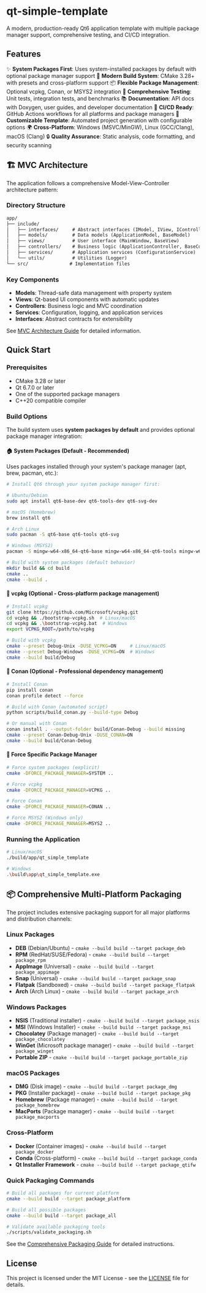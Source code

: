 # qt-simple-template

A modern, production-ready Qt6 application template with multiple package manager support, comprehensive testing, and CI/CD integration.

## Features

✨ **System Packages First**: Uses system-installed packages by default with optional package manager support
🔧 **Modern Build System**: CMake 3.28+ with presets and cross-platform support
📦 **Flexible Package Management**: Optional vcpkg, Conan, or MSYS2 integration
🧪 **Comprehensive Testing**: Unit tests, integration tests, and benchmarks
📚 **Documentation**: API docs with Doxygen, user guides, and developer documentation
🚀 **CI/CD Ready**: GitHub Actions workflows for all platforms and package managers
🎨 **Customizable Template**: Automated project generation with configurable options
🌍 **Cross-Platform**: Windows (MSVC/MinGW), Linux (GCC/Clang), macOS (Clang)
🔒 **Quality Assurance**: Static analysis, code formatting, and security scanning

## 🏗️ MVC Architecture

The application follows a comprehensive Model-View-Controller architecture pattern:

### Directory Structure

```txt
app/
├── include/
│   ├── interfaces/     # Abstract interfaces (IModel, IView, IController, IService)
│   ├── models/         # Data models (ApplicationModel, BaseModel)
│   ├── views/          # User interface (MainWindow, BaseView)
│   ├── controllers/    # Business logic (ApplicationController, BaseController)
│   ├── services/       # Application services (ConfigurationService)
│   └── utils/          # Utilities (Logger)
└── src/               # Implementation files
```

### Key Components

- **Models**: Thread-safe data management with property system
- **Views**: Qt-based UI components with automatic updates
- **Controllers**: Business logic and MVC coordination
- **Services**: Configuration, logging, and application services
- **Interfaces**: Abstract contracts for extensibility

See [MVC Architecture Guide](docs/architecture/mvc-architecture.md) for detailed information.

## Quick Start

### Prerequisites

- CMake 3.28 or later
- Qt 6.7.0 or later
- One of the supported package managers
- C++20 compatible compiler

### Build Options

The build system uses **system packages by default** and provides optional package manager integration:

#### 🏠 System Packages (Default - Recommended)

Uses packages installed through your system's package manager (apt, brew, pacman, etc.):

```bash
# Install Qt6 through your system package manager first:

# Ubuntu/Debian
sudo apt install qt6-base-dev qt6-tools-dev qt6-svg-dev

# macOS (Homebrew)
brew install qt6

# Arch Linux
sudo pacman -S qt6-base qt6-tools qt6-svg

# Windows (MSYS2)
pacman -S mingw-w64-x86_64-qt6-base mingw-w64-x86_64-qt6-tools mingw-w64-x86_64-qt6-svg

# Build with system packages (default behavior)
mkdir build && cd build
cmake ..
cmake --build .
```

#### 🔷 vcpkg (Optional - Cross-platform package management)

```bash
# Install vcpkg
git clone https://github.com/Microsoft/vcpkg.git
cd vcpkg && ./bootstrap-vcpkg.sh  # Linux/macOS
cd vcpkg && .\bootstrap-vcpkg.bat  # Windows
export VCPKG_ROOT=/path/to/vcpkg

# Build with vcpkg
cmake --preset Debug-Unix -DUSE_VCPKG=ON     # Linux/macOS
cmake --preset Debug-Windows -DUSE_VCPKG=ON  # Windows
cmake --build build/Debug
```

#### 🔶 Conan (Optional - Professional dependency management)

```bash
# Install Conan
pip install conan
conan profile detect --force

# Build with Conan (automated script)
python scripts/build_conan.py --build-type Debug

# Or manual with Conan
conan install . --output-folder build/Conan-Debug --build missing
cmake --preset Conan-Debug-Unix -DUSE_CONAN=ON
cmake --build build/Conan-Debug
```

#### 🔧 Force Specific Package Manager

```bash
# Force system packages (explicit)
cmake -DFORCE_PACKAGE_MANAGER=SYSTEM ..

# Force vcpkg
cmake -DFORCE_PACKAGE_MANAGER=VCPKG ..

# Force Conan
cmake -DFORCE_PACKAGE_MANAGER=CONAN ..

# Force MSYS2 (Windows only)
cmake -DFORCE_PACKAGE_MANAGER=MSYS2 ..
```

### Running the Application

```bash
# Linux/macOS
./build/app/qt_simple_template

# Windows
.\build\app\qt_simple_template.exe
```

## 📦 Comprehensive Multi-Platform Packaging

The project includes extensive packaging support for all major platforms and distribution channels:

### Linux Packages

- **DEB** (Debian/Ubuntu) - `cmake --build build --target package_deb`
- **RPM** (RedHat/SUSE/Fedora) - `cmake --build build --target package_rpm`
- **AppImage** (Universal) - `cmake --build build --target package_appimage`
- **Snap** (Universal) - `cmake --build build --target package_snap`
- **Flatpak** (Sandboxed) - `cmake --build build --target package_flatpak`
- **Arch** (Arch Linux) - `cmake --build build --target package_arch`

### Windows Packages

- **NSIS** (Traditional installer) - `cmake --build build --target package_nsis`
- **MSI** (Windows Installer) - `cmake --build build --target package_msi`
- **Chocolatey** (Package manager) - `cmake --build build --target package_chocolatey`
- **WinGet** (Microsoft package manager) - `cmake --build build --target package_winget`
- **Portable ZIP** - `cmake --build build --target package_portable_zip`

### macOS Packages

- **DMG** (Disk image) - `cmake --build build --target package_dmg`
- **PKG** (Installer package) - `cmake --build build --target package_pkg`
- **Homebrew** (Package manager) - `cmake --build build --target package_homebrew`
- **MacPorts** (Package manager) - `cmake --build build --target package_macports`

### Cross-Platform

- **Docker** (Container images) - `cmake --build build --target package_docker`
- **Conda** (Cross-platform) - `cmake --build build --target package_conda`
- **Qt Installer Framework** - `cmake --build build --target package_qtifw`

### Quick Packaging Commands

```bash
# Build all packages for current platform
cmake --build build --target package_platform

# Build all possible packages
cmake --build build --target package_all

# Validate available packaging tools
./scripts/validate_packaging.sh
```

See the [Comprehensive Packaging Guide](docs/user-guide/comprehensive-packaging.md) for detailed instructions.

## License

This project is licensed under the MIT License - see the [LICENSE](LICENSE) file for details.
